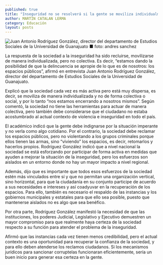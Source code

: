 ```yaml
---
published: true
title: "Inseguridad no se resolverá si la gente se moviliza individualmente: académico"
author: MARTIN CATALAN LERMA
category: Educación
layout: posts
---
```


![Juan Antonio Rodríguez González, director del departamento de Estudios Sociales de la Universidad de Guanajuato ■ foto: andres sanchez](http://i.imgur.com/CLyKA3qm.jpg)

La respuesta de la sociedad a la inseguridad ha sido recluirse, movilizarse de manera individualizada, pero no colectiva. Es decir, “estamos dando la posibilidad de que la delincuencia se apropie de lo que es de nosotros: los espacios públicos”, afirmó en entrevista Juan Antonio Rodríguez González, director del departamento de Estudios Sociales de la Universidad de Guanajuato.

Explicó que la sociedad cada vez es más activa pero está muy dispersa, es decir, se moviliza de manera individualizada y no de forma colectiva o social, y por lo tanto “nos estamos encerrando a nosotros mismos”.
Según comentó, la sociedad no tiene las herramientas para actuar de manera colectiva, pero también debe considerarse que el ciudadano no estaba acostumbrado al actual contexto de violencia e inseguridad en todo el país.

El académico indicó que la gente debe indignarse por la situación imperante y no verla como algo cotidiano. Por el contrario, la sociedad debe reclamar los espacios públicos, pero no violentando a los grupos criminales porque ellos tienen las armas, sino “viviendo” los espacios, es decir, retomarlos y hacerlos propios.
Rodríguez González indicó que a nivel nacional la sociedad se está esforzando por participar de forma activa en medidas que ayuden a mejorar la situación de la inseguridad, pero los esfuerzos son aislados en un entorno donde no hay un mayor impacto a nivel regional.

Además, dijo que es importante que todos esos esfuerzos de la sociedad estén más vinculados entre sí y que no permitan una organización vertical, sino horizontal, para que la ciudadanía en su conjunto participe de acuerdo a sus necesidades e intereses y así coadyuvar en la recuperación de los espacios.
Para ello, también es necesario el respaldo de las instancias y los gobiernos municipales y estatales para que ello sea posible, puesto que mantenerse aislados no es algo que sea benéfico.

Por otra parte, Rodríguez González manifestó la necesidad de que las instituciones, los poderes Judicial, Legislativo y Ejecutivo demuestren un mayor compromiso para que realmente haya certeza de la sociedad respecto a su función para atender el problema de la inseguridad.

Afirmó que las instancias cada vez tienen menos credibilidad, pero el actual contexto es una oportunidad para recuperar la confianza de la sociedad, y para ello deben atenderse los reclamos ciudadanos. Si los mecanismos jurídicos para sancionar corruptelas funcionaran eficientemente, sería un buen inicio para generar esa certeza en la gente.
